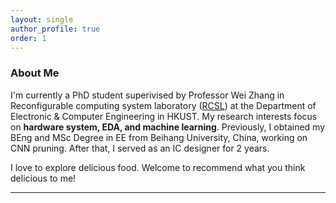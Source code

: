 ```yaml
---
layout: single
author_profile: true
order: 1
---
```

### About Me

I'm currently a PhD student superivised by Professor Wei Zhang in Reconfigurable computing system laboratory ([RCSL](https://eeweiz.home.ece.ust.hk/index.html)) at the Department of Electronic & Computer Engineering in HKUST. My research interests focus on **hardware system, EDA, and machine learning**.
Previously, I obtained my BEng and MSc Degree in EE from Beihang University, China, working on CNN pruning. After that, I served as an IC designer for 2 years.

I love to explore delicious food. Welcome to recommend what you think delicious to me!

___


